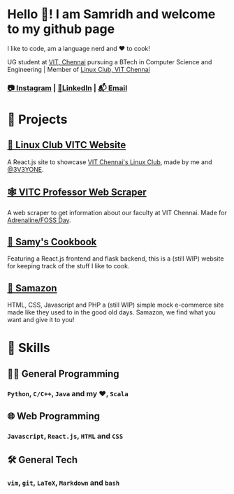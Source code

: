 # Hello 👋! I am Samridh and welcome to my github page
I like to code, am a language nerd and ❤️ to cook!

<!-- 🇮🇳 | 🏳️‍🌈 -->

UG student at [VIT, Chennai](https://chennai.vit.ac.in/) pursuing a BTech in Computer Science and Engineering | Member of [Linux Club, VIT Chennai](https://github.com/lugvitc)

### [📷 Instagram](https://www.instagram.com/samridhpaatni/) | [🤝LinkedIn](https://www.linkedin.com/in/samridh-anand-paatni-57a045215/) | [📬 Email](mailto:samridh.anand.paatni@gmail.com)

# 💼 Projects

## [🐧 Linux Club VITC Website](https://lugvitc.github.io/)
A React.js site to showcase [VIT Chennai's Linux Club](https://github.com/lugvitc), made by me and [@3V3YONE](https://github.com/3V3RYONE).

## [🕸️ VITC Professor Web Scraper](https://github.com/The5thAxiom/vitc-professor-scraper)
A web scraper to get information about our faculty at VIT Chennai. Made for [Adrenaline/FOSS Day](https://lugvitc.github.io/#/events#adrenaline).

## [🥣 Samy's Cookbook](https://github.com/The5thAxiom/Samys-Cookbook)
Featuring a React.js frontend and flask backend, this is a (still WIP) website for keeping track of the stuff I like to cook.

## [🛒 Samazon](https://github.com/The5thAxiom/samazon)
HTML, CSS, Javascript and PHP a (still WIP) simple mock e-commerce site made like they used to in the good old days. Samazon, we find what you want and give it to you!

# 🧰 Skills

## 👨‍💻 General Programming
### `Python`, `C/C++`, `Java` and my ❤️, `Scala`

## 🌐 Web Programming
### `Javascript`, `React.js`, `HTML` and `CSS`

## 🛠️ General Tech
### `vim`, `git`, `LaTeX`, `Markdown` and `bash`
